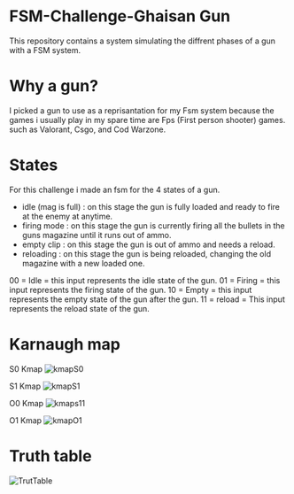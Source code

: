 # FSM-Challenge-Ghaisan Gun
This repository contains a system simulating the diffrent phases of a gun with a FSM system.

# Why a gun?
I picked a gun to use as a reprisantation for my Fsm system because the games i usually play in my spare time are Fps (First person shooter) games. such as Valorant, Csgo, and Cod Warzone.

# States
For this challenge i made an fsm for the 4 states of a gun.
- idle (mag is full) : on this stage the gun is fully loaded and ready to fire at the enemy at anytime.
- firing mode : on this stage the gun is currently firing all the bullets in the guns magazine until it runs out of ammo.
- empty clip : on this stage the gun is out of ammo and needs a reload.
- reloading : on this stage the gun is being reloaded, changing the old magazine with a new loaded one.

00 = Idle = this input represents the idle state of the gun.
01 = Firing = this input represents the firing state of the gun.
10 = Empty = this input represents the empty state of the gun after the gun.
11 = reload = This input represents the reload state of the gun.

# Karnaugh map
S0 Kmap
![kmapS0](https://user-images.githubusercontent.com/114584858/214088849-6554d21c-0007-44bd-911a-ce50f344a8fe.png)
 
S1 Kmap
![kmapS1](https://user-images.githubusercontent.com/114584858/214088935-a8fbf251-96fe-4462-8085-bd6620aaf8ac.png)

O0 Kmap
![kmaps11](https://user-images.githubusercontent.com/114584858/214090199-116246d5-ddd0-495a-b772-433f07a62d7e.png)

O1 Kmap
![kmapO1](https://user-images.githubusercontent.com/114584858/214089093-532179fa-d03d-4792-b531-1fc26620079c.png)

# Truth table
![TrutTable](https://user-images.githubusercontent.com/114584858/214091759-fa93b645-dec2-4c0f-bab3-8ba42db34952.png)
